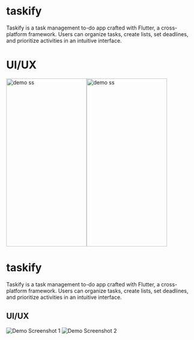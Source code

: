 # taskify
Taskify is a task management to-do app crafted with Flutter, a cross-platform framework. Users can organize tasks, create lists, set deadlines, and prioritize activities in an intuitive interface.
# UI/UX
<div style="display: flex;">
    <img src="https://github.com/Pritam08pb/AnoTalk/assets/99427618/26ac8634-5ee3-4b78-86ab-04396447af7f" alt="demo ss" width="214" height="446">
    <img src="https://github.com/Pritam08pb/AnoTalk/assets/99427618/26ac8634-5ee3-4b78-86ab-04396447af7f" alt="demo ss" width="214" height="446">
</div>
 
# taskify
Taskify is a task management to-do app crafted with Flutter, a cross-platform framework. Users can organize tasks, create lists, set deadlines, and prioritize activities in an intuitive interface.

## UI/UX

![Demo Screenshot 1](https://github.com/Pritam08pb/AnoTalk/assets/99427618/26ac8634-5ee3-4b78-86ab-04396447af7f)
![Demo Screenshot 2](https://github.com/Pritam08pb/AnoTalk/assets/99427618/26ac8634-5ee3-4b78-86ab-04396447af7f)

